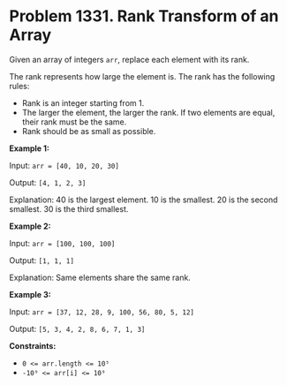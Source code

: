 # Problem 1331. Rank Transform of an Array

Given an array of integers ```arr```, replace each element with its rank.

The rank represents how large the element is. The rank has the following rules:
- Rank is an integer starting from 1.
- The larger the element, the larger the rank. If two elements are equal, their rank must be the same.
- Rank should be as small as possible.
 
__Example 1:__

Input: ```arr = [40, 10, 20, 30]```

Output: ```[4, 1, 2, 3]```

Explanation: 40 is the largest element. 10 is the smallest. 20 is the second smallest. 30 is the third smallest.

__Example 2:__

Input: ```arr = [100, 100, 100]```

Output: ```[1, 1, 1]```

Explanation: Same elements share the same rank.

__Example 3:__

Input: ```arr = [37, 12, 28, 9, 100, 56, 80, 5, 12]```

Output: ```[5, 3, 4, 2, 8, 6, 7, 1, 3]```
 
__Constraints:__
- ```0 <= arr.length <= 10⁵```
- ```-10⁹ <= arr[i] <= 10⁹```
